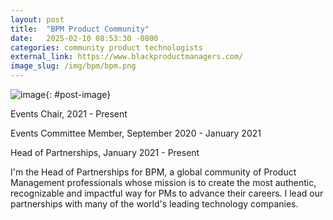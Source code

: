 ```yaml
---
layout: post
title:  "BPM Product Community"
date:   2025-02-10 08:53:30 -0800
categories: community product technologists
external_link: https://www.blackproductmanagers.com/
image_slug: /img/bpm/bpm.png
---
```


![image]({{site.url}}/img/bpm/bpm.png){: #post-image}

Events Chair, 2021 - Present

Events Committee Member, September 2020 - January 2021

Head of Partnerships, January 2021 - Present

I'm the Head of Partnerships for BPM, a global community of Product Management professionals whose mission is to create the most authentic, recognizable and impactful way for PMs to advance their careers. I lead our partnerships with many of the world's leading technology companies. 
